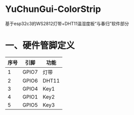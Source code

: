 # YuChunGui-ColorStrip
基于esp32c3的WS2812灯带+DHT11温湿度板“与春归”软件部分

# 一、硬件管脚定义

| 序号  | 引脚     | 功能    |
|-----|--------|-------|
| 1   | GPIO7  | 灯带    |
| 2   | GPIO6  | DHT11 |
| 3   | GPIO4  | Key1  |
| 4   | GPIO1  | Key2  |
| 5   | GPIO5  | Key3  |